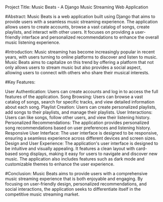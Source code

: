 Project Title: Music Beats - A Django Music Streaming Web Application

#Abstract:
Music Beats is a web application built using Django that aims to provide users with a seamless music streaming experience. The application allows users to create accounts, browse a vast catalog of songs, create playlists, and interact with other users. It focuses on providing a user-friendly interface and personalized recommendations to enhance the overall music listening experience.

#Introduction:
Music streaming has become increasingly popular in recent years, with users turning to online platforms to discover and listen to music. Music Beats aims to capitalize on this trend by offering a platform that not only allows users to stream music but also provides a social aspect, allowing users to connect with others who share their musical interests.

#Key Features:

User Authentication: Users can create accounts and log in to access the full features of the application.
Song Browsing: Users can browse a vast catalog of songs, search for specific tracks, and view detailed information about each song.
Playlist Creation: Users can create personalized playlists, add songs to their playlists, and manage their playlists.
User Interactions: Users can like songs, follow other users, and view their listening history.
Personalized Recommendations: The application provides personalized song recommendations based on user preferences and listening history.
Responsive User Interface: The user interface is designed to be responsive, ensuring a seamless experience across different devices and screen sizes.
Design and User Experience:
The application's user interface is designed to be intuitive and visually appealing. It features a clean layout with card-based song displays, making it easy for users to navigate and discover new music. The application also includes features such as dark mode and customizable themes to enhance the user experience.

#Conclusion:
Music Beats aims to provide users with a comprehensive music streaming experience that is both enjoyable and engaging. By focusing on user-friendly design, personalized recommendations, and social interactions, the application seeks to differentiate itself in the competitive music streaming market.






